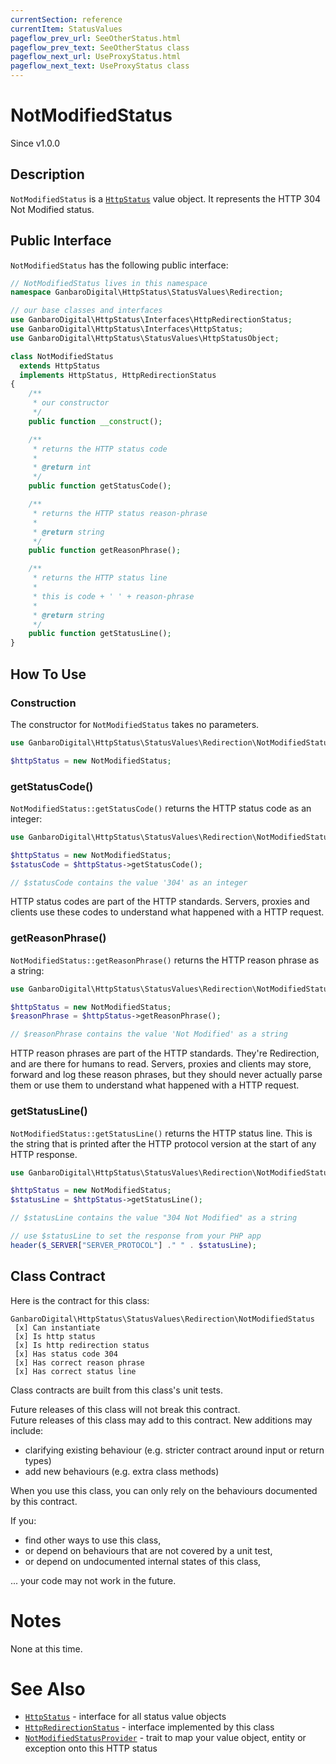 ```yaml
---
currentSection: reference
currentItem: StatusValues
pageflow_prev_url: SeeOtherStatus.html
pageflow_prev_text: SeeOtherStatus class
pageflow_next_url: UseProxyStatus.html
pageflow_next_text: UseProxyStatus class
---
```


# NotModifiedStatus

<div class="callout info">
Since v1.0.0
</div>

## Description

`NotModifiedStatus` is a [`HttpStatus`](../Interfaces/HttpStatus.html) value object. It represents the HTTP 304 Not Modified status.

## Public Interface

`NotModifiedStatus` has the following public interface:

```php
// NotModifiedStatus lives in this namespace
namespace GanbaroDigital\HttpStatus\StatusValues\Redirection;

// our base classes and interfaces
use GanbaroDigital\HttpStatus\Interfaces\HttpRedirectionStatus;
use GanbaroDigital\HttpStatus\Interfaces\HttpStatus;
use GanbaroDigital\HttpStatus\StatusValues\HttpStatusObject;

class NotModifiedStatus
  extends HttpStatus
  implements HttpStatus, HttpRedirectionStatus
{
    /**
     * our constructor
     */
    public function __construct();

    /**
     * returns the HTTP status code
     *
     * @return int
     */
    public function getStatusCode();

    /**
     * returns the HTTP status reason-phrase
     *
     * @return string
     */
    public function getReasonPhrase();

    /**
     * returns the HTTP status line
     *
     * this is code + ' ' + reason-phrase
     *
     * @return string
     */
    public function getStatusLine();
}
```

## How To Use

### Construction

The constructor for `NotModifiedStatus` takes no parameters.

```php
use GanbaroDigital\HttpStatus\StatusValues\Redirection\NotModifiedStatus;

$httpStatus = new NotModifiedStatus;
```

### getStatusCode()

`NotModifiedStatus::getStatusCode()` returns the HTTP status code as an integer:

```php
use GanbaroDigital\HttpStatus\StatusValues\Redirection\NotModifiedStatus;

$httpStatus = new NotModifiedStatus;
$statusCode = $httpStatus->getStatusCode();

// $statusCode contains the value '304' as an integer
```

HTTP status codes are part of the HTTP standards. Servers, proxies and clients use these codes to understand what happened with a HTTP request.

### getReasonPhrase()

`NotModifiedStatus::getReasonPhrase()` returns the HTTP reason phrase as a string:

```php
use GanbaroDigital\HttpStatus\StatusValues\Redirection\NotModifiedStatus;

$httpStatus = new NotModifiedStatus;
$reasonPhrase = $httpStatus->getReasonPhrase();

// $reasonPhrase contains the value 'Not Modified' as a string
```

HTTP reason phrases are part of the HTTP standards. They're Redirection, and are there for humans to read. Servers, proxies and clients may store, forward and log these reason phrases, but they should never actually parse them or use them to understand what happened with a HTTP request.

### getStatusLine()

`NotModifiedStatus::getStatusLine()` returns the HTTP status line. This is the string that is printed after the HTTP protocol version at the start of any HTTP response.

```php
use GanbaroDigital\HttpStatus\StatusValues\Redirection\NotModifiedStatus;

$httpStatus = new NotModifiedStatus;
$statusLine = $httpStatus->getStatusLine();

// $statusLine contains the value "304 Not Modified" as a string

// use $statusLine to set the response from your PHP app
header($_SERVER["SERVER_PROTOCOL"] ." " . $statusLine);
```

## Class Contract

Here is the contract for this class:

    GanbaroDigital\HttpStatus\StatusValues\Redirection\NotModifiedStatus
     [x] Can instantiate
     [x] Is http status
     [x] Is http redirection status
     [x] Has status code 304
     [x] Has correct reason phrase
     [x] Has correct status line

Class contracts are built from this class's unit tests.

<div class="callout success">
Future releases of this class will not break this contract.
</div>

<div class="callout info" markdown="1">
Future releases of this class may add to this contract. New additions may include:

* clarifying existing behaviour (e.g. stricter contract around input or return types)
* add new behaviours (e.g. extra class methods)
</div>

<div class="callout warning" markdown="1">
When you use this class, you can only rely on the behaviours documented by this contract.

If you:

* find other ways to use this class,
* or depend on behaviours that are not covered by a unit test,
* or depend on undocumented internal states of this class,

... your code may not work in the future.
</div>

# Notes

None at this time.

# See Also

* [`HttpStatus`](../Interfaces/HttpStatus.html) - interface for all status value objects
* [`HttpRedirectionStatus`](../Interfaces/HttpRedirectionStatus.html) - interface implemented by this class
* [`NotModifiedStatusProvider`](../StatusProviders/NotModifiedStatusProvider.html) - trait to map your value object, entity or exception onto this HTTP status
